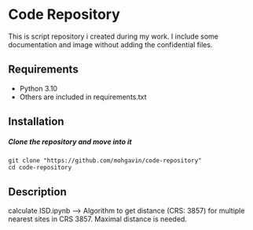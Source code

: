 
#  Code Repository

This is script repository i created during my work. I include some documentation and image without adding the confidential files.
## Requirements

* Python 3.10
* Others are included in requirements.txt
## Installation

##### Clone the repository and move into it
```
git clone "https://github.com/mohgavin/code-repository"
cd code-repository
```

## Description

calculate ISD.ipynb --> Algorithm to get distance (CRS: 3857) for multiple nearest sites in CRS 3857. Maximal distance is needed. 
